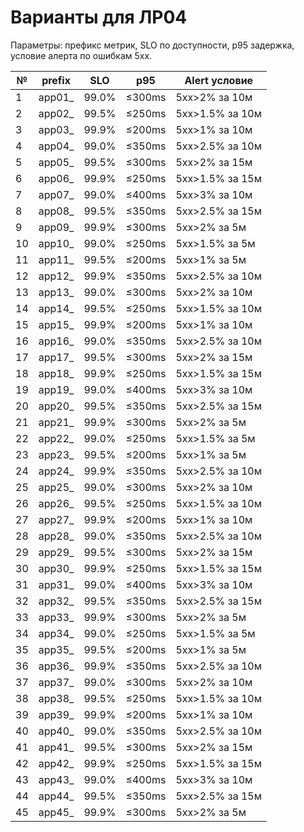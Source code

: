 # Варианты для ЛР04

Параметры: префикс метрик, SLO по доступности, p95 задержка, условие алерта по ошибкам 5xx.

| №  | prefix  | SLO    | p95        | Alert условие            |
|----|---------|--------|-----------|--------------------------|
| 1  | app01_  | 99.0%  | ≤300ms    | 5xx>2% за 10м            |
| 2  | app02_  | 99.5%  | ≤250ms    | 5xx>1.5% за 10м          |
| 3  | app03_  | 99.9%  | ≤200ms    | 5xx>1% за 10м            |
| 4  | app04_  | 99.0%  | ≤350ms    | 5xx>2.5% за 10м          |
| 5  | app05_  | 99.5%  | ≤300ms    | 5xx>2% за 15м            |
| 6  | app06_  | 99.9%  | ≤250ms    | 5xx>1.5% за 15м          |
| 7  | app07_  | 99.0%  | ≤400ms    | 5xx>3% за 10м            |
| 8  | app08_  | 99.5%  | ≤350ms    | 5xx>2.5% за 15м          |
| 9  | app09_  | 99.9%  | ≤300ms    | 5xx>2% за 5м             |
| 10 | app10_  | 99.0%  | ≤250ms    | 5xx>1.5% за 5м           |
| 11 | app11_  | 99.5%  | ≤200ms    | 5xx>1% за 5м             |
| 12 | app12_  | 99.9%  | ≤350ms    | 5xx>2.5% за 10м          |
| 13 | app13_  | 99.0%  | ≤300ms    | 5xx>2% за 10м            |
| 14 | app14_  | 99.5%  | ≤250ms    | 5xx>1.5% за 10м          |
| 15 | app15_  | 99.9%  | ≤200ms    | 5xx>1% за 10м            |
| 16 | app16_  | 99.0%  | ≤350ms    | 5xx>2.5% за 10м          |
| 17 | app17_  | 99.5%  | ≤300ms    | 5xx>2% за 15м            |
| 18 | app18_  | 99.9%  | ≤250ms    | 5xx>1.5% за 15м          |
| 19 | app19_  | 99.0%  | ≤400ms    | 5xx>3% за 10м            |
| 20 | app20_  | 99.5%  | ≤350ms    | 5xx>2.5% за 15м          |
| 21 | app21_  | 99.9%  | ≤300ms    | 5xx>2% за 5м             |
| 22 | app22_  | 99.0%  | ≤250ms    | 5xx>1.5% за 5м           |
| 23 | app23_  | 99.5%  | ≤200ms    | 5xx>1% за 5м             |
| 24 | app24_  | 99.9%  | ≤350ms    | 5xx>2.5% за 10м          |
| 25 | app25_  | 99.0%  | ≤300ms    | 5xx>2% за 10м            |
| 26 | app26_  | 99.5%  | ≤250ms    | 5xx>1.5% за 10м          |
| 27 | app27_  | 99.9%  | ≤200ms    | 5xx>1% за 10м            |
| 28 | app28_  | 99.0%  | ≤350ms    | 5xx>2.5% за 10м          |
| 29 | app29_  | 99.5%  | ≤300ms    | 5xx>2% за 15м            |
| 30 | app30_  | 99.9%  | ≤250ms    | 5xx>1.5% за 15м          |
| 31 | app31_  | 99.0%  | ≤400ms    | 5xx>3% за 10м            |
| 32 | app32_  | 99.5%  | ≤350ms    | 5xx>2.5% за 15м          |
| 33 | app33_  | 99.9%  | ≤300ms    | 5xx>2% за 5м             |
| 34 | app34_  | 99.0%  | ≤250ms    | 5xx>1.5% за 5м           |
| 35 | app35_  | 99.5%  | ≤200ms    | 5xx>1% за 5м             |
| 36 | app36_  | 99.9%  | ≤350ms    | 5xx>2.5% за 10м          |
| 37 | app37_  | 99.0%  | ≤300ms    | 5xx>2% за 10м            |
| 38 | app38_  | 99.5%  | ≤250ms    | 5xx>1.5% за 10м          |
| 39 | app39_  | 99.9%  | ≤200ms    | 5xx>1% за 10м            |
| 40 | app40_  | 99.0%  | ≤350ms    | 5xx>2.5% за 10м          |
| 41 | app41_  | 99.5%  | ≤300ms    | 5xx>2% за 15м            |
| 42 | app42_  | 99.9%  | ≤250ms    | 5xx>1.5% за 15м          |
| 43 | app43_  | 99.0%  | ≤400ms    | 5xx>3% за 10м            |
| 44 | app44_  | 99.5%  | ≤350ms    | 5xx>2.5% за 15м          |
| 45 | app45_  | 99.9%  | ≤300ms    | 5xx>2% за 5м             |
